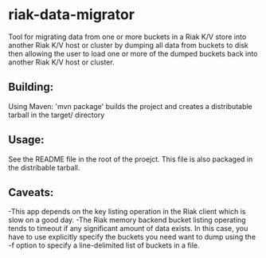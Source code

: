 riak-data-migrator
========================
Tool for migrating data from one or more buckets in a Riak K/V store 
into another Riak K/V host or cluster by dumping all data from buckets 
to disk then allowing the user to load one or more of the dumped buckets
back into another Riak K/V host or cluster.

Building:
------------------------
Using Maven:
'mvn package' builds the project and creates a distributable tarball
in the target/ directory

Usage:
------------------------
See the README file in the root of the proejct.  This file is also
packaged in the distribable tarball.

Caveats:
------------------------
-This app depends on the key listing operation in the Riak client which
is slow on a good day.
-The Riak memory backend bucket listing operating tends to timeout if
any significant amount of data exists.  In this case, you have to
use explicitly specify the buckets you need want to dump using the -f
option to specify a line-delimited list of buckets in a file.
